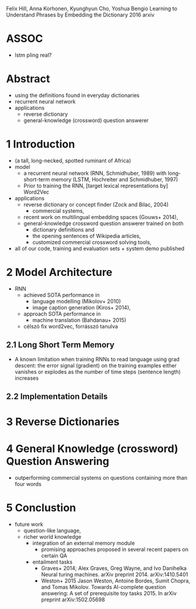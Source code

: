 Felix Hill, Anna Korhonen, Kyunghyun Cho, Yoshua Bengio
Learning to Understand Phrases by Embedding the Dictionary
2016 arxiv

# ASSOC

* lstm pling real?

# Abstract

* using the definitions found in everyday dictionaries
* recurrent neural network
* applications
  * reverse dictionary
  * general-knowledge (crossword) question answerer

# 1 Introduction

* (a tall, long-necked, spotted ruminant of Africa)
* model
  * a recurrent neural network (RNN, Schmidhuber, 1989) with
    long-short-term memory (LSTM, Hochreiter and Schmidhuber, 1997)
  * Prior to training the RNN, [target lexical representations by] Word2Vec
* applications
  * reverse dictionary or concept finder (Zock and Bilac, 2004)
    * commercial systems,
  * recent work on multilingual embedding spaces (Gouws+ 2014),
  * general-knowledge crossword question answerer trained on both
    * dictionary definitions and
    * the opening sentences of Wikipedia articles,
    * customized commercial crossword solving tools,
* all of our code, training and evaluation sets + system demo published

# 2 Model Architecture

* RNN
  * achieved SOTA performance in
    * language modelling (Mikolov+ 2010)
    * image caption generation (Kiros+ 2014),
  * approach SOTA performance in
    * machine translation (Bahdanau+ 2015)
  * célszó fix word2vec, forrásszó tanulva

## 2.1 Long Short Term Memory

* A known limitation when training RNNs to read language using grad descent: 
  the error signal (gradient) on the training examples either vanishes or
  explodes as the number of time steps (sentence length) increases

## 2.2 Implementation Details

# 3 Reverse Dictionaries

# 4 General Knowledge (crossword) Question Answering

* outperforming commercial systems on questions containing more than four words

# 5 Conclustion

* future work
  * question-like language,
  * richer world knowledge
    * integration of an external memory module
      * promising approaches proposed in several recent papers on certain QA 
    * entailment tasks
      * Graves+ 2014;
         Alex Graves, Greg Wayne, and Ivo Danihelka
         Neural turing machines. arXiv preprint
         2014.  arXiv:1410.5401
      * Weston+ 2015
         Jason Weston, Antoine Bordes, Sumit Chopra, and Tomas Mikolov. 
         Towards AI-complete question answering: A set of prerequisite toy tasks
         2015.  In arXiv preprint arXiv:1502.05698
